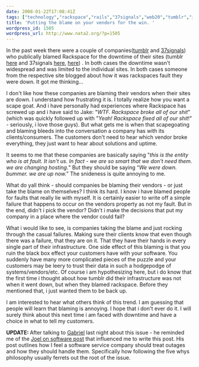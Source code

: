 ```yaml
---
date: 2008-01-22T17:08:41Z
tags: ["technology","rackspace","rails","37signals","web20","tumblr","infrastructure","network","downtime"]
title: 'Putting the blame on your vendors for the win. '
wordpress_id: 1505
wordpress_url: http://www.nata2.org/?p=1505
---
```


In the past week there were a couple of companies(<a href="http://tumblr.com">tumblr</a> and <a href="http://37signals.com">37signals</a>) who publically blamed Rackspace for the downtime of their sites (tumblr <a href="http://blog.davidville.com/2008/01/21/downtime-today/">here</a> and 37signals <a href="http://www.37signals.com/svn/posts/800-what-happened-this-morning">here</a>, <a href="http://www.techcrunch.com/2008/01/18/37signals-down-looks-like-rackspace-is-to-blame-again/">here</a>) . In both cases the downtime wasn't widespread and was limited to the individual sites. In both cases someone from the respective site blogged about how it was rackspaces fault they were down. It got me thinking...

I don't like how these companies are blaming their vendors when their sites are down. I understand how frustrating it is. I totally realize how you want a scape goat. And i have personally had experiences where Rackspace has screwed up and i have said to Jake: "<i>WTF. Rackspace broke all of our shit</i>" (which was quickly followed up with "<i>Yeah! Rackspace fixed all of our shit</i>!" - seriously, i love those guys). But what gets me is when that scapegoating and blaming bleeds into the conversation a company has with its clients/consumers. The customers don't need to hear which vendor broke everything, they just want to hear about solutions and uptime.

It seems to me that these companies are basically saying "<i>this is the entity who is at fault. It isn't us. In fact - we are so smart that we don't need them. we are changing hosting.</i>" But they should be saying “<i>We were down. bummer. we are up now.</i>” The snideness is quite annoying to me.

What do yall think - should companies be blaming their vendors - or just take the blame on themselves? I think its hard. I know i have blamed people for faults that really lie with myself. It is certainly easier to write off a simple failure that happens to occur on the vendors property as not my fault. But in the end, didn't i pick the vendor? Didn't i make the decisions that put my company in a place where the vendor could fail?

What i would like to see, is companies taking the blame and just rocking through the casual failures. Making sure their clients know that even though there was a failure, that they are on it. That they have their hands in every single part of their infrastructure. One side effect of this blaming is that you ruin the black box effect your customers have with your software. You suddenly have many more complicated pieces of the puzzle and your customers may be leery to trust their data in such a hodgepodge of systems/vendors/etc.  Of course i am hypothesizing here, but i do know that the first time i thought about how tumblr did their infrastructure was not when it went down, but when they blamed rackspace. Before they mentioned that, i just wanted them to be back up.

I am interested to hear what others think of this trend. I am guessing that people will learn that blaming is annoying. I hope that i don't ever do it. I will surely think about this next time i am faced with downtime and have a choice in what to tell my customers.

<b>UPDATE: </b>After talking to <a href="http://gburt.blogspot.com/">Gabriel</a> last night about this issue - he reminded me of the <a href="http://joelonsoftware.com/items/2008/01/22.html">Joel on software post</a> that influenced me to write this post. His post outlines how I feel a software service company should treat outages and how they should handle them. Specifically how following the five whys philosophy usually ferrets out the root of the issue.
